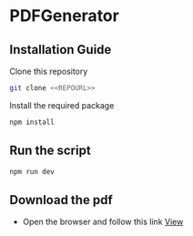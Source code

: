 # PDFGenerator

## Installation Guide

Clone this repository

```bash
git clone <<REPOURL>>
```

Install the required package

```bash
npm install
```

## Run the script

```bash
npm run dev
```

## Download the pdf

- Open the browser and follow this link [View](http://localhost:3000/)